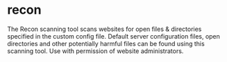 # recon
The Recon scanning tool scans websites for open files &amp; directories specified in the custom config file. Default server configuration files, open directories and other potentially harmful files can be found using this scanning tool. Use with permission of website administrators.

